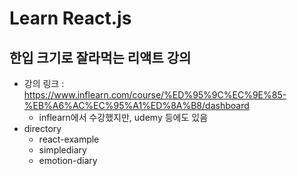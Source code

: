 # Learn React.js

## 한입 크기로 잘라먹는 리액트 강의
- 강의 링크 : https://www.inflearn.com/course/%ED%95%9C%EC%9E%85-%EB%A6%AC%EC%95%A1%ED%8A%B8/dashboard
    - inflearn에서 수강했지만, udemy 등에도 있음
- directory
    - react-example
    - simplediary
    - emotion-diary